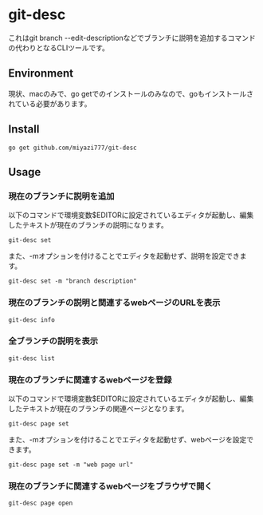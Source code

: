 # git-desc
これはgit branch --edit-descriptionなどでブランチに説明を追加するコマンドの代わりとなるCLIツールです。

## Environment
現状、macのみで、go getでのインストールのみなので、goもインストールされている必要があります。

## Install
```
go get github.com/miyazi777/git-desc
```

## Usage
### 現在のブランチに説明を追加
以下のコマンドで環境変数$EDITORに設定されているエディタが起動し、編集したテキストが現在のブランチの説明になります。
```
git-desc set
```

また、-mオプションを付けることでエディタを起動せず、説明を設定できます。
```
git-desc set -m "branch description"
```

### 現在のブランチの説明と関連するwebページのURLを表示
```
git-desc info
```

### 全ブランチの説明を表示
```
git-desc list
```

### 現在のブランチに関連するwebページを登録
以下のコマンドで環境変数$EDITORに設定されているエディタが起動し、編集したテキストが現在のブランチの関連ページとなります。
```
git-desc page set
```

また、-mオプションを付けることでエディタを起動せず、webページを設定できます。
```
git-desc page set -m "web page url"
```

### 現在のブランチに関連するwebページをブラウザで開く
```
git-desc page open
```
